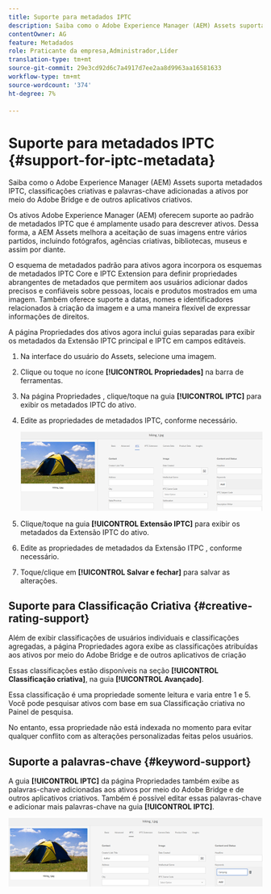 ```yaml
---
title: Suporte para metadados IPTC
description: Saiba como o Adobe Experience Manager (AEM) Assets suporta metadados IPTC, classificações criativas e palavras-chave adicionadas a ativos por meio do Adobe Bridge e de outros aplicativos criativos.
contentOwner: AG
feature: Metadados
role: Praticante da empresa,Administrador,Líder
translation-type: tm+mt
source-git-commit: 29e3cd92d6c7a4917d7ee2aa8d9963aa16581633
workflow-type: tm+mt
source-wordcount: '374'
ht-degree: 7%

---
```



# Suporte para metadados IPTC {#support-for-iptc-metadata}

Saiba como o Adobe Experience Manager (AEM) Assets suporta metadados IPTC, classificações criativas e palavras-chave adicionadas a ativos por meio do Adobe Bridge e de outros aplicativos criativos.

Os ativos Adobe Experience Manager (AEM) oferecem suporte ao padrão de metadados IPTC que é amplamente usado para descrever ativos. Dessa forma, a AEM Assets melhora a aceitação de suas imagens entre vários partidos, incluindo fotógrafos, agências criativas, bibliotecas, museus e assim por diante.

O esquema de metadados padrão para ativos agora incorpora os esquemas de metadados IPTC Core e IPTC Extension para definir propriedades abrangentes de metadados que permitem aos usuários adicionar dados precisos e confiáveis sobre pessoas, locais e produtos mostrados em uma imagem. Também oferece suporte a datas, nomes e identificadores relacionados à criação da imagem e a uma maneira flexível de expressar informações de direitos.

A página Propriedades dos ativos agora inclui guias separadas para exibir os metadados da Extensão IPTC principal e IPTC em campos editáveis.

1. Na interface do usuário do Assets, selecione uma imagem.
1. Clique ou toque no ícone **[!UICONTROL Propriedades]** na barra de ferramentas.
1. Na página Propriedades , clique/toque na guia **[!UICONTROL IPTC]** para exibir os metadados IPTC do ativo.
1. Edite as propriedades de metadados IPTC, conforme necessário.

   ![iptc_tab](assets/iptc_tab.png)

1. Clique/toque na guia **[!UICONTROL Extensão IPTC]** para exibir os metadados da Extensão IPTC do ativo.
1. Edite as propriedades de metadados da Extensão ITPC , conforme necessário.
1. Toque/clique em **[!UICONTROL Salvar e fechar]** para salvar as alterações.

## Suporte para Classificação Criativa {#creative-rating-support}

Além de exibir classificações de usuários individuais e classificações agregadas, a página Propriedades agora exibe as classificações atribuídas aos ativos por meio do Adobe Bridge e de outros aplicativos de criação

Essas classificações estão disponíveis na seção **[!UICONTROL Classificação criativa]**, na guia **[!UICONTROL Avançado]**.

Essa classificação é uma propriedade somente leitura e varia entre 1 e 5. Você pode pesquisar ativos com base em sua Classificação criativa no Painel de pesquisa.

No entanto, essa propriedade não está indexada no momento para evitar qualquer conflito com as alterações personalizadas feitas pelos usuários.

## Suporte a palavras-chave {#keyword-support}

A guia **[!UICONTROL IPTC]** da página Propriedades também exibe as palavras-chave adicionadas aos ativos por meio do Adobe Bridge e de outros aplicativos criativos. Também é possível editar essas palavras-chave e adicionar mais palavras-chave na guia **[!UICONTROL IPTC]**.

![keywords](assets/keywords.png)

